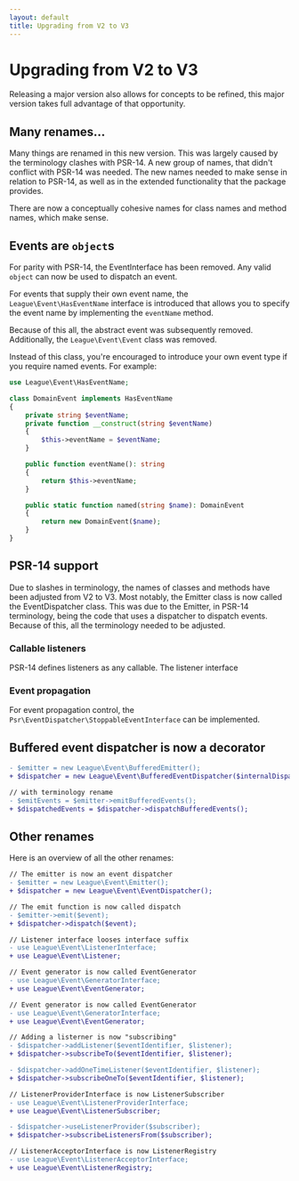 ```yaml
---
layout: default
title: Upgrading from V2 to V3
---
```


# Upgrading from V2 to V3

Releasing a major version also allows for concepts to be refined,
this major version takes full advantage of that opportunity.

## Many renames...

Many things are renamed in this new version. This was largely caused
by the terminology clashes with PSR-14. A new group of names, that
didn't conflict with PSR-14 was needed. The new names needed to make
sense in relation to PSR-14, as well as in the extended functionality
that the package provides.

There are now a conceptually cohesive names for class names and method
names, which make sense.

## Events are `object`s

For parity with PSR-14, the EventInterface has been removed. Any valid
`object` can now be used to dispatch an event.

For events that supply their own event name, the `League\Event\HasEventName`
interface is introduced that allows you to specify the event name by
implementing the `eventName` method.

Because of this all, the abstract event was subsequently removed. Additionally,
the `League\Event\Event` class was removed.

Instead of this class, you're encouraged to introduce your own event type if
you require named events. For example:

```php
use League\Event\HasEventName;

class DomainEvent implements HasEventName
{
    private string $eventName;
    private function __construct(string $eventName)
    {
        $this->eventName = $eventName;
    }

    public function eventName(): string
    {
        return $this->eventName;
    }

    public static function named(string $name): DomainEvent
    {
        return new DomainEvent($name);
    }
}
```

## PSR-14 support

Due to slashes in terminology, the names of classes and methods have
been adjusted from V2 to V3. Most notably, the Emitter class
is now called the EventDispatcher class. This was due to the Emitter,
in PSR-14 terminology, being the code that uses a dispatcher to dispatch
events. Because of this, all the terminology needed to be adjusted.

### Callable listeners

PSR-14 defines listeners as any callable. The listener interface

### Event propagation

For event propagation control, the `Psr\EventDispatcher\StoppableEventInterface`
can be implemented.

## Buffered event dispatcher is now a decorator

```diff
- $emitter = new League\Event\BufferedEmitter();
+ $dispatcher = new League\Event\BufferedEventDispatcher($internalDispatcher);

// with terminology rename
- $emitEvents = $emitter->emitBufferedEvents();
+ $dispatchedEvents = $dispatcher->dispatchBufferedEvents();
```

## Other renames

Here is an overview of all the other renames:

```diff
// The emitter is now an event dispatcher
- $emitter = new League\Event\Emitter();
+ $dispatcher = new League\Event\EventDispatcher();

// The emit function is now called dispatch
- $emitter->emit($event);
+ $dispatcher->dispatch($event);

// Listener interface looses interface suffix
- use League\Event\ListenerInterface;
+ use League\Event\Listener;

// Event generator is now called EventGenerator
- use League\Event\GeneratorInterface;
+ use League\Event\EventGenerator;

// Event generator is now called EventGenerator
- use League\Event\GeneratorInterface;
+ use League\Event\EventGenerator;

// Adding a listerner is now "subscribing"
- $dispatcher->addListener($eventIdentifier, $listener);
+ $dispatcher->subscribeTo($eventIdentifier, $listener);

- $dispatcher->addOneTimeListener($eventIdentifier, $listener);
+ $dispatcher->subscribeOneTo($eventIdentifier, $listener);

// ListenerProviderInterface is now ListenerSubscriber
- use League\Event\ListenerProviderInterface;
+ use League\Event\ListenerSubscriber;

- $dispatcher->useListenerProvider($subscriber);
+ $dispatcher->subscribeListenersFrom($subscriber);

// ListenerAcceptorInterface is now ListenerRegistry
- use League\Event\ListenerAcceptorInterface;
+ use League\Event\ListenerRegistry;
```
